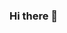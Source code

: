 ### Hi there 👋

<!--
**zachgaskin/zachgaskin** is a ✨ _special_ ✨ repository because its `README.md` (this file) appears on your GitHub profile.

- :school: I am a Master of Arts Candidate in International Economics and Finance at Ryerson University.

- :books: My current research interests lie in the field of International Trade. Specifically, I am interested in studying the role played by unobservable trade costs on the pattern of trade, the network structure of international trade and general equilibrium effects of international trade policies.

- :seedling: Hoping to begin learning some SQL in the very near future.

-:eyeglasses: Currently reading: The Confounding Island: Jamaica and the Postcolonial Predicament by Orlando Patterson and Poor Economics: A Radical Rethinking of the Way to Fight Global Poverty by Abhijit Banerjee and Esther Duflo

- :sunny: Barbados born
- :round_pushpin: Canada living

- :runner: Wannabe jogger.

- :palm_tree: Fan of West Indies cricket, now and forever.

-->
